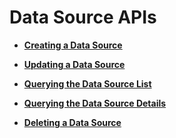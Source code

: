 # Data Source APIs<a name="EN-US_TOPIC_0172486206"></a>

-   **[Creating a Data Source](creating-a-data-source.md)**  

-   **[Updating a Data Source](updating-a-data-source.md)**  

-   **[Querying the Data Source List](querying-the-data-source-list.md)**  

-   **[Querying the Data Source Details](querying-the-data-source-details.md)**  

-   **[Deleting a Data Source](deleting-a-data-source.md)**  


